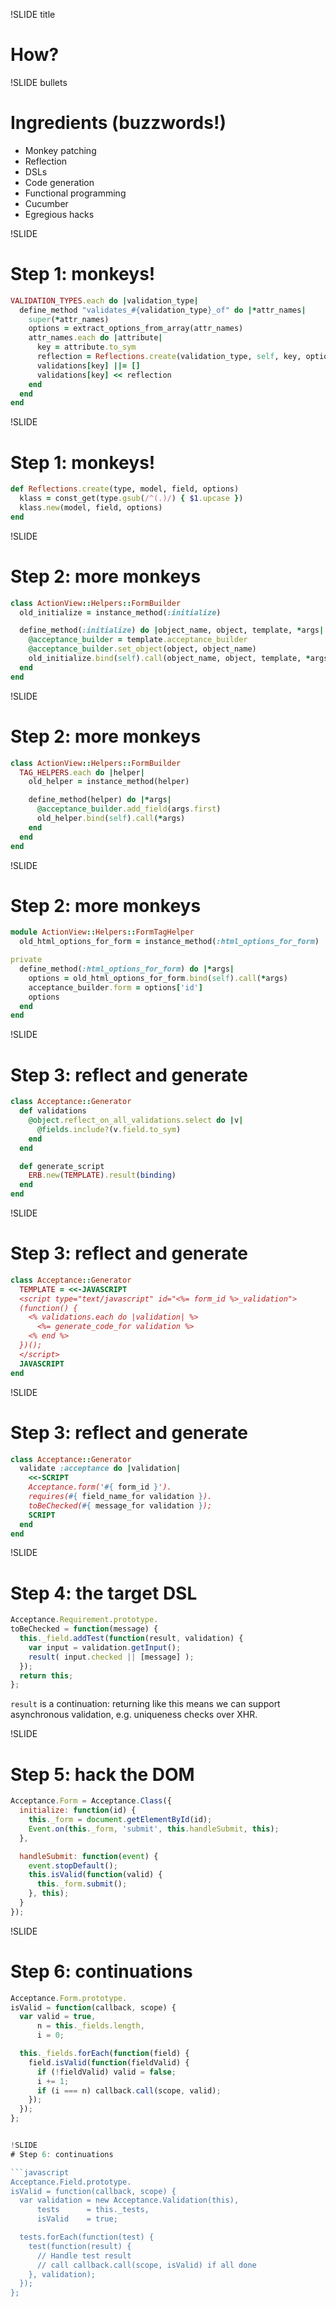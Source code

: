 !SLIDE title
# How?


!SLIDE bullets
# Ingredients (buzzwords!)

* Monkey patching
* Reflection
* DSLs
* Code generation
* Functional programming
* Cucumber
* Egregious hacks


!SLIDE
# Step 1: monkeys!

```ruby
VALIDATION_TYPES.each do |validation_type|
  define_method "validates_#{validation_type}_of" do |*attr_names|
    super(*attr_names)
    options = extract_options_from_array(attr_names)
    attr_names.each do |attribute|
      key = attribute.to_sym
      reflection = Reflections.create(validation_type, self, key, options)
      validations[key] ||= []
      validations[key] << reflection
    end
  end
end
```

!SLIDE
# Step 1: monkeys!

```ruby
def Reflections.create(type, model, field, options)
  klass = const_get(type.gsub(/^(.)/) { $1.upcase })
  klass.new(model, field, options)
end
```

!SLIDE
# Step 2: more monkeys

```ruby
class ActionView::Helpers::FormBuilder
  old_initialize = instance_method(:initialize)

  define_method(:initialize) do |object_name, object, template, *args|
    @acceptance_builder = template.acceptance_builder
    @acceptance_builder.set_object(object, object_name)
    old_initialize.bind(self).call(object_name, object, template, *args)
  end
end
```

!SLIDE
# Step 2: more monkeys

```ruby
class ActionView::Helpers::FormBuilder
  TAG_HELPERS.each do |helper|
    old_helper = instance_method(helper)

    define_method(helper) do |*args|
      @acceptance_builder.add_field(args.first)
      old_helper.bind(self).call(*args)
    end
  end
end
```

!SLIDE
# Step 2: more monkeys

```ruby
module ActionView::Helpers::FormTagHelper
  old_html_options_for_form = instance_method(:html_options_for_form)

private
  define_method(:html_options_for_form) do |*args|
    options = old_html_options_for_form.bind(self).call(*args)
    acceptance_builder.form = options['id']
    options
  end
end
```

!SLIDE
# Step 3: reflect and generate

```ruby
class Acceptance::Generator
  def validations
    @object.reflect_on_all_validations.select do |v|
      @fields.include?(v.field.to_sym)
    end
  end

  def generate_script
    ERB.new(TEMPLATE).result(binding)
  end
end
```

!SLIDE
# Step 3: reflect and generate

```ruby
class Acceptance::Generator
  TEMPLATE = <<-JAVASCRIPT
  <script type="text/javascript" id="<%= form_id %>_validation">
  (function() {
    <% validations.each do |validation| %>
      <%= generate_code_for validation %>
    <% end %>
  })();
  </script>
  JAVASCRIPT
end
```

!SLIDE
# Step 3: reflect and generate

```ruby
class Acceptance::Generator
  validate :acceptance do |validation|
    <<-SCRIPT
    Acceptance.form('#{ form_id }').
    requires(#{ field_name_for validation }).
    toBeChecked(#{ message_for validation });
    SCRIPT
  end
end
```

!SLIDE
# Step 4: the target DSL

```javascript
Acceptance.Requirement.prototype.
toBeChecked = function(message) {
  this._field.addTest(function(result, validation) {
    var input = validation.getInput();
    result( input.checked || [message] );
  });
  return this;
};
```

`result` is a continuation: returning like this means we can
support asynchronous validation, e.g. uniqueness checks over XHR.


!SLIDE
# Step 5: hack the DOM

```javascript
Acceptance.Form = Acceptance.Class({
  initialize: function(id) {
    this._form = document.getElementById(id);
    Event.on(this._form, 'submit', this.handleSubmit, this);
  },

  handleSubmit: function(event) {
    event.stopDefault();
    this.isValid(function(valid) {
      this._form.submit();
    }, this);
  }
});
```

!SLIDE
# Step 6: continuations

```javascript
Acceptance.Form.prototype.
isValid = function(callback, scope) {
  var valid = true,
      n = this._fields.length,
      i = 0;

  this._fields.forEach(function(field) {
    field.isValid(function(fieldValid) {
      if (!fieldValid) valid = false;
      i += 1;
      if (i === n) callback.call(scope, valid);
    });
  });
};


!SLIDE
# Step 6: continuations

```javascript
Acceptance.Field.prototype.
isValid = function(callback, scope) {
  var validation = new Acceptance.Validation(this),
      tests      = this._tests,
      isValid    = true;

  tests.forEach(function(test) {
    test(function(result) {
      // Handle test result
      // call callback.call(scope, isValid) if all done
    }, validation);
  });
};
